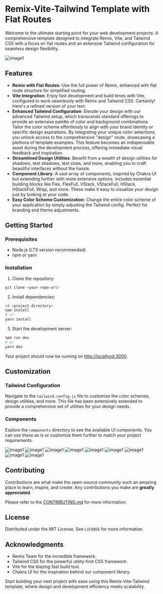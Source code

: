 # Remix-Vite-Tailwind Template with Flat Routes

Welcome to the ultimate starting point for your web development projects: A comprehensive template designed to integrate Remix, Vite, and Tailwind CSS with a focus on flat routes and an extensive Tailwind configuration for seamless design flexibility.

![image1](http://www.evanmarie.com/content/files/images/remix-vite-tailwind10.png)

## Features

- **Remix with Flat Routes**: Use the full power of Remix, enhanced with flat route structure for simplified routing.
- **Vite Integration**: Enjoy fast development and build times with Vite, configured to work seamlessly with Remix and Tailwind CSS.
  Certainly! Here's a refined version of your text:
- **Enhanced Tailwind Configuration**: Elevate your design with our advanced Tailwind setup, which transcends standard offerings to provide an extensive palette of color and background combinations. Tailor the color scheme effortlessly to align with your brand identity or specific design aspirations. By integrating your unique color selections, you unlock access to the comprehensive "design" route, showcasing a plethora of template examples. This feature becomes an indispensable asset during the development process, offering immediate visual feedback and inspiration.
- **Streamlined Design Utilities**: Benefit from a wealth of design utilities for shadows, text shadows, text sizes, and more, enabling you to craft beautiful interfaces without the hassle.
- **Component Library**: A vast array of components, inspired by Chakra UI but extending further with more extensive options. Includes essential building blocks like Flex, FlexFull, VStack, VStackFull, HStack, HStackFull, Wrap, and more. These make it easy to visualize your design just by looking at your code.
- **Easy Color Scheme Customization**: Change the entire color scheme of your application by simply adjusting the Tailwind config. Perfect for branding and theme adjustments.

## Getting Started

### Prerequisites

- Node.js (LTS version recommended)
- npm or yarn

### Installation

1. Clone the repository:

```bash
git clone <your-repo-url>
```

2. Install dependencies:

```bash
cd <project-directory>
npm install
# or
yarn install
```

3. Start the development server:

```bash
npm run dev
# or
yarn dev
```

Your project should now be running on [http://localhost:3000](http://localhost:3000).

## Customization

### Tailwind Configuration

Navigate to the `tailwind.config.js` file to customize the color schemes, design utilities, and more. This file has been extensively extended to provide a comprehensive set of utilities for your design needs.

### Components

Explore the `components` directory to see the available UI components. You can use these as is or customize them further to match your project requirements.

![image1](http://www.evanmarie.com/content/files/images/remix-vite-tailwind1.png)
![image1](http://www.evanmarie.com/content/files/images/remix-vite-tailwind2.png)
![image1](http://www.evanmarie.com/content/files/images/remix-vite-tailwind3.png)
![image1](http://www.evanmarie.com/content/files/images/remix-vite-tailwind4.png)
![image1](http://www.evanmarie.com/content/files/images/remix-vite-tailwind5.png)
![image1](http://www.evanmarie.com/content/files/images/remix-vite-tailwind6.png)
![image1](http://www.evanmarie.com/content/files/images/remix-vite-tailwind7.png)
![image1](http://www.evanmarie.com/content/files/images/remix-vite-tailwind8.png)
![image1](http://www.evanmarie.com/content/files/images/remix-vite-tailwind9.png)

## Contributing

Contributions are what make the open-source community such an amazing place to learn, inspire, and create. Any contributions you make are **greatly appreciated**.

Please refer to the [CONTRIBUTING.md](CONTRIBUTING.md) for more information.

## License

Distributed under the MIT License. See `LICENSE` for more information.

## Acknowledgments

- Remix Team for the incredible framework.
- Tailwind CSS for the powerful utility-first CSS framework.
- Vite for the blazing fast build tool.
- Chakra UI for the inspiration behind our component library.

Start building your next project with ease using this Remix-Vite-Tailwind template, where design and development efficiency meets scalability.

